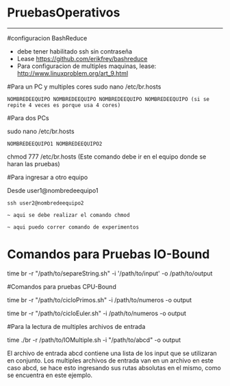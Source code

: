 # PruebasOperativos
______________________________

#configuracion BashReduce

- debe tener habilitado ssh sin contraseña
- Lease https://github.com/erikfrey/bashreduce
- Para configuracion de multiples maquinas, lease: http://www.linuxproblem.org/art_9.html

#Para un PC y multiples cores
sudo nano /etc/br.hosts

	NOMBREDEEQUIPO NOMBREDEEQUIPO NOMBREDEEQUIPO NOMBREDEEQUIPO (si se repite 4 veces es porque usa 4 cores)

#Para dos PCs

sudo nano /etc/br.hosts

	NOMBREDEEQUIPO1 NOMBREDEEQUIPO2

chmod 777 /etc/br.hosts (Este comando debe ir en el equipo donde se haran las pruebas)


#Para ingresar a otro equipo

Desde user1@nombredeequipo1

	ssh user2@nombredeequipo2

	~ aqui se debe realizar el comando chmod

	~ aqui puedo correr comando de experimentos



# Comandos para Pruebas IO-Bound

time br -r "/path/to/separeString.sh" -i '/path/to/input' -o /path/to/output

#Comandos para pruebas CPU-Bound

time br -r "/path/to/cicloPrimos.sh" -i /path/to/numeros -o output 


time br -r "/path/to/cicloEuler.sh" -i /path/to/numeros -o output 

#Para la lectura de multiples archivos de entrada

time ./br -r /path/to/IOMultiple.sh -i "/path/to/abcd" -o output

El archivo de entrada abcd contiene una lista de los input que se utilizaran en conjunto.
Los multiples archivos de entrada van en un archivo en este caso abcd, se hace esto ingresando sus rutas absolutas en el mismo, como se encuentra en este ejemplo.


